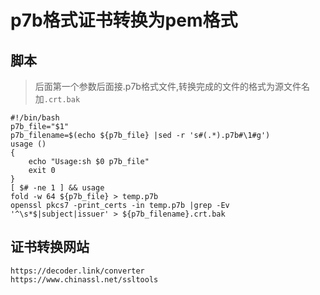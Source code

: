# p7b格式证书转换为pem格式

## 脚本

> 后面第一个参数后面接.p7b格式文件,转换完成的文件的格式为源文件名加`.crt.bak`

```shell
#!/bin/bash
p7b_file="$1"
p7b_filename=$(echo ${p7b_file} |sed -r 's#(.*).p7b#\1#g')
usage ()
{
    echo "Usage:sh $0 p7b_file"
    exit 0
}
[ $# -ne 1 ] && usage
fold -w 64 ${p7b_file} > temp.p7b
openssl pkcs7 -print_certs -in temp.p7b |grep -Ev '^\s*$|subject|issuer' > ${p7b_filename}.crt.bak
```

## 证书转换网站

```
https://decoder.link/converter
https://www.chinassl.net/ssltools
```

